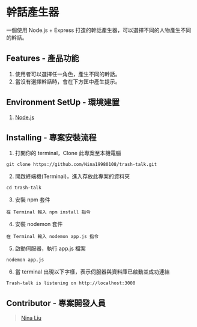 # 幹話產生器

一個使用 Node.js + Express 打造的幹話產生器，可以選擇不同的人物產生不同的幹話。

## Features - 產品功能

1. 使用者可以選擇任一角色，產生不同的幹話。
2. 當沒有選擇幹話時，會在下方匡中產生提示。

## Environment SetUp - 環境建置

1. [Node.js](https://nodejs.org/en/)

## Installing - 專案安裝流程

1. 打開你的 terminal，Clone 此專案至本機電腦

```
git clone https://github.com/Nina19980108/trash-talk.git
```

2. 開啟終端機(Terminal)，進入存放此專案的資料夾

```
cd trash-talk
```

3. 安裝 npm 套件

```
在 Terminal 輸入 npm install 指令
```

4. 安裝 nodemon 套件

```
在 Terminal 輸入 nodemon app.js 指令
```

5. 啟動伺服器，執行 app.js 檔案

```
nodemon app.js
```

6. 當 terminal 出現以下字樣，表示伺服器與資料庫已啟動並成功連結

```
Trash-talk is listening on http://localhost:3000
```

## Contributor - 專案開發人員

> [Nina Liu](https://github.com/Nina19980108)
